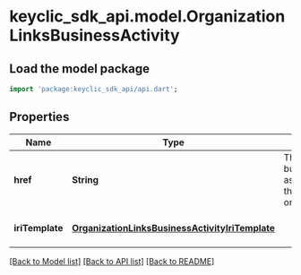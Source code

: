 # keyclic_sdk_api.model.OrganizationLinksBusinessActivity

## Load the model package
```dart
import 'package:keyclic_sdk_api/api.dart';
```

## Properties
Name | Type | Description | Notes
------------ | ------------- | ------------- | -------------
**href** | **String** | The URI of the businessActivity associated to the given organization. | [optional] [default to null]
**iriTemplate** | [**OrganizationLinksBusinessActivityIriTemplate**](OrganizationLinksBusinessActivityIriTemplate.md) |  | [optional] [default to null]

[[Back to Model list]](../README.md#documentation-for-models) [[Back to API list]](../README.md#documentation-for-api-endpoints) [[Back to README]](../README.md)


